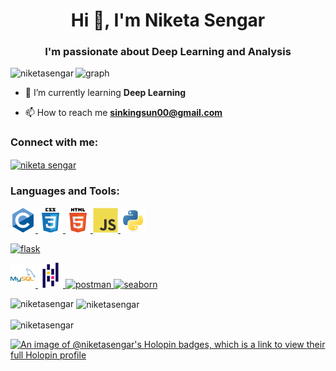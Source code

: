 <h1 align="center">Hi 👋, I'm Niketa Sengar</h1>
<h3 align="center">I'm passionate about Deep Learning and Analysis </h3>
<img align="right" alt="graph" width="400" src="https://blog.revolutionanalytics.com/downloads/datasaurus.gif">

<p align="left"> <img src="https://komarev.com/ghpvc/?username=niketasengar&label=Profile%20views&color=0e75b6&style=flat" alt="niketasengar" /> </p>

- 🌱 I’m currently learning **Deep Learning**

- 📫 How to reach me **sinkingsun00@gmail.com**

<h3 align="left">Connect with me:</h3>
<p align="left">
<a href="https://www.hackerrank.com/niketa sengar" target="blank"><img align="center" src="https://raw.githubusercontent.com/rahuldkjain/github-profile-readme-generator/master/src/images/icons/Social/hackerrank.svg" alt="niketa sengar" height="30" width="40" /></a>
</p>

<h3 align="left">Languages and Tools:</h3>

<p align="left"> <a href="https://www.cprogramming.com/" target="_blank" rel="noreferrer"> <img src="https://raw.githubusercontent.com/devicons/devicon/master/icons/c/c-original.svg" alt="c" width="40" height="40"/> </a> <a href="https://www.w3schools.com/css/" target="_blank" rel="noreferrer"> <img src="https://raw.githubusercontent.com/devicons/devicon/master/icons/css3/css3-original-wordmark.svg" alt="css3" width="40" height="40"/> </a> <a href="https://www.w3.org/html/" target="_blank" rel="noreferrer"> <img src="https://raw.githubusercontent.com/devicons/devicon/master/icons/html5/html5-original-wordmark.svg" alt="html5" width="40" height="40"/> </a> <a href="https://developer.mozilla.org/en-US/docs/Web/JavaScript" target="_blank" rel="noreferrer"> <img src="https://raw.githubusercontent.com/devicons/devicon/master/icons/javascript/javascript-original.svg" alt="javascript" width="40" height="40"/> </a> <a href="https://www.python.org" target="_blank" rel="noreferrer"> <img src="https://raw.githubusercontent.com/devicons/devicon/master/icons/python/python-original.svg" alt="python" width="40" height="40"/> </a> </p> <p align="left"> <a href="https://flask.palletsprojects.com/" target="_blank" rel="noreferrer"> <img src="https://www.vectorlogo.zone/logos/pocoo_flask/pocoo_flask-icon.svg" alt="flask" width="40" height="40"/> </a> </p> <p align="left"> <a href="https://www.mysql.com/" target="_blank" rel="noreferrer"> <img src="https://raw.githubusercontent.com/devicons/devicon/master/icons/mysql/mysql-original-wordmark.svg" alt="mysql" width="40" height="40"/> </a> <a href="https://pandas.pydata.org/" target="_blank" rel="noreferrer"> <img src="https://raw.githubusercontent.com/devicons/devicon/2ae2a900d2f041da66e950e4d48052658d850630/icons/pandas/pandas-original.svg" alt="pandas" width="40" height="40"/> </a> <a href="https://postman.com" target="_blank" rel="noreferrer"> <img src="https://www.vectorlogo.zone/logos/getpostman/getpostman-icon.svg" alt="postman" width="40" height="40"/> </a> <a href="https://seaborn.pydata.org/" target="_blank" rel="noreferrer"> <img src="https://seaborn.pydata.org/_images/logo-mark-lightbg.svg" alt="seaborn" width="40" height="40"/> </a> </p>

<p><img align="left" src="https://github-readme-stats.vercel.app/api/top-langs?username=niketasengar&show_icons=true&locale=en&layout=compact" alt="niketasengar" /></p>

<p>&nbsp;<img align="center" src="https://github-readme-stats.vercel.app/api?username=niketasengar&show_icons=true&locale=en" alt="niketasengar" /></p>

<p><img align="center" src="https://github-readme-streak-stats.herokuapp.com/?user=niketasengar&" alt="niketasengar" /></p>


[![An image of @niketasengar's Holopin badges, which is a link to view their full Holopin profile](https://holopin.me/niketasengar)](https://holopin.io/@niketasengar) 
